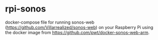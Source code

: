 # rpi-sonos
docker-compose file for running sonos-web (https://github.com/Villarrealized/sonos-web) on your Raspberry Pi using the docker image from https://github.com/pwt/docker-sonos-web-arm.
